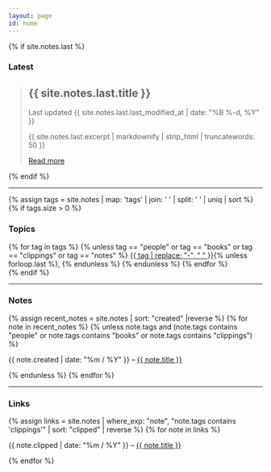 ```yaml
---
layout: page
id: home
---
```


<article>
<section>
{% if site.notes.last %}
<h1>Latest</h1>

<blockquote>
<h2>{{ site.notes.last.title }}</h2>

<p class="list-time">
<time datetime="{{ sites.notes.last.last_modified_at | date_to_xmlschema }}">
Last updated {{ site.notes.last.last_modified_at | date: "%B %-d, %Y" }}
</time>
</p>

<p>{{ site.notes.last.excerpt | markdownify | strip_html | truncatewords: 50 }}</p>
<p><a class="internal-link" href="{{ site.notes.last.url }}">Read more</a></p>
</blockquote>
{% endif %}

<hr/>

{% assign tags = site.notes | map: 'tags' | join: ' '  | split: ' ' | uniq | sort %}
{% if tags.size > 0 %}
<h1>Topics</h1>

<div>
{% for tag in tags %}
{% unless tag == "people" or tag == "books" or tag == "clippings" or tag == "notes" %}
<a class="tag" href="/tags/{{tag}}" target="_self">{{ tag | replace: "-", "&nbsp;" }}</a>{% unless forloop.last %}, {% endunless %}
{% endunless %}
{% endfor %}
</div>
{% endif %}

<hr/>

<h1>Notes</h1>
{% assign recent_notes = site.notes | sort: "created" |reverse %}
{% for note in recent_notes %}
{% unless note.tags and (note.tags contains "people" or note.tags contains "books" or note.tags contains "clippings") %}
<p class="list-time">
<time datetime="{{ note.created | date_to_xmlschema }}">
{{ note.created | date: "%m / %Y" }} – 
</time>
<a class="internal-link" href="{{ site.baseurl }}{{ note.url }}">{{ note.title }}</a>
</p>
{% endunless %}
{% endfor %}

<hr/>

<h1>Links</h1>
{% assign links = site.notes | where_exp: "note", "note.tags contains 'clippings'" | sort: "clipped" | reverse %}
{% for note in links %}
<p>
<time datetime="{{ note.clipped | date_to_xmlschema }}">
{{ note.clipped | date: "%m / %Y" }} –
</time>
<a href="{{ note.source }}">{{ note.title }}</a>
</p>
{% endfor %}
</section>
</article>